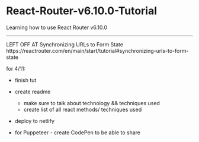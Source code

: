 # React-Router-v6.10.0-Tutorial
Learning how to use React Router v6.10.0



<hr />
LEFT OFF AT Synchronizing URLs to Form State
https://reactrouter.com/en/main/start/tutorial#synchronizing-urls-to-form-state

for 4/11:
- finish tut

- create readme
    - make sure to talk about technology && techniques used
    - create list of all react methods/ techniques used

- deploy to netlify

- for Puppeteer - create CodePen to be able to share

